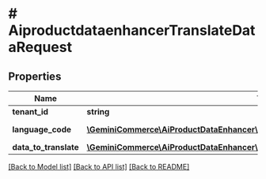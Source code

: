 # # AiproductdataenhancerTranslateDataRequest


## Properties 


Name | Type | Description | Notes
------------ | ------------- | ------------- | -------------
**tenant_id**| **string** |   | [optional]
**language_code**| [**\GeminiCommerce\AiProductDataEnhancer\Model\AiproductdataenhancerLanguageCode**](AiproductdataenhancerLanguageCode.md) |  for more information please, see Model/AiproductdataenhancerLanguageCode.php  | [optional]
**data_to_translate**| [**\GeminiCommerce\AiProductDataEnhancer\Model\AiproductdataenhancerDataToTranslate[]**](AiproductdataenhancerDataToTranslate.md) |   | [optional]


[[Back to Model list]](../../README.md#models) [[Back to API list]](../../README.md#endpoints) [[Back to README]](../../README.md)

